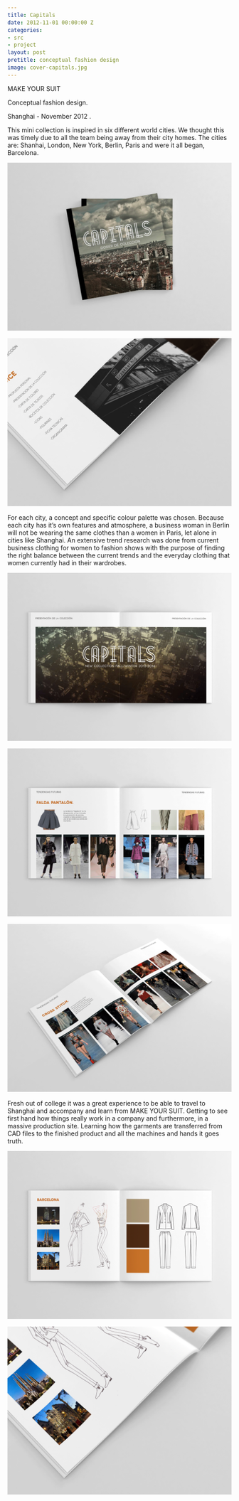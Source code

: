 ```yaml
---
title: Capitals
date: 2012-11-01 00:00:00 Z
categories:
- src
- project
layout: post
pretitle: conceptual fashion design
image: cover-capitals.jpg
---
```


MAKE YOUR SUIT

Conceptual fashion design.

Shanghai - November 2012 .

This mini collection is inspired in six different world cities. We thought this was timely due to all the team being away from their city homes. The cities are: Shanhai, London, New York, Berlin, Paris and were it all began, Barcelona.


![ALT](/assets/images/img-capitals-1.png)

![ALT](/assets/images/img-capitals-2.png)


For each city, a concept and specific colour palette was chosen. Because each city has it’s own features and atmosphere, a business woman in Berlin will not be wearing the same clothes than a women in Paris, let alone in cities like Shanghai. An extensive trend research was done from current business clothing for women to fashion shows with the purpose of finding the right balance between the current trends and the everyday clothing that women currently had in their wardrobes.  

![ALT](/assets/images/img-capitals-3.png)

![ALT](/assets/images/img-capitals-4.png)

![ALT](/assets/images/img-capitals-5.png)


Fresh out of college it was a great experience to be able to travel to Shanghai and accompany and learn from MAKE YOUR SUIT. Getting to see first hand how things really work in a company and furthermore, in a massive production site. Learning how the garments are  transferred from CAD files to the finished product and all the machines and hands it goes truth.

![ALT](/assets/images/img-capitals-6.png)

![ALT](/assets/images/img-capitals-7.png)

